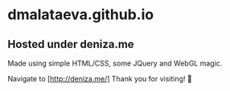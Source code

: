 # dmalataeva.github.io
## Hosted under deniza.me

Made using simple HTML/CSS, some JQuery and WebGL magic.

Navigate to [http://deniza.me/]
Thank you for visiting! :yellow_heart:
